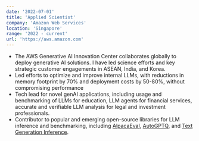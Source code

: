 ```yaml
---
date: '2022-07-01'
title: 'Applied Scientist'
company: 'Amazon Web Services'
location: 'Singapore'
range: '2022 - current'
url: 'https://aws.amazon.com'
---
```


- The AWS Generative AI Innovation Center collaborates globally to deploy generative AI solutions. I have led science efforts and key strategic customer engagements in ASEAN, India, and Korea.
- Led efforts to optimize and improve internal LLMs, with reductions in memory footprint by 70% and deployment costs by 50-80%, without compromising performance
- Tech lead for novel genAI applications, including usage and benchmarking of LLMs for education, LLM agents for financial services, accurate and verifiable LLM analysis for legal and investment professionals.
- Contributor to popular and emerging open-source libraries for LLM inference and benchmarking, including [AlpacaEval](https://github.com/tatsu-lab/alpaca_eval), [AutoGPTQ](https://github.com/AutoGPTQ/AutoGPTQ), and [Text Generation Inference](https://github.com/huggingface/text-generation-inference).
